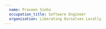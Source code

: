 ```yaml
---
  name: Praveen Sinha
  occupation_title: Software Engineer
  organization: Liberating Ourselves Locally
---
```

